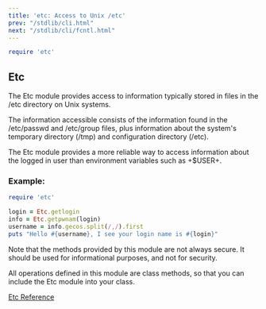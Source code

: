```yaml
---
title: 'etc: Access to Unix /etc'
prev: "/stdlib/cli.html"
next: "/stdlib/cli/fcntl.html"
---
```



```ruby
require 'etc'
```

## Etc[](#etc)

The Etc module provides access to information typically stored in files in the /etc directory on Unix systems.

The information accessible consists of the information found in the /etc/passwd and /etc/group files, plus information about the system's temporary directory (/tmp) and configuration directory (/etc).

The Etc module provides a more reliable way to access information about the logged in user than environment variables such as +$USER+.

### Example:[](#example)


```ruby
require 'etc'

login = Etc.getlogin
info = Etc.getpwnam(login)
username = info.gecos.split(/,/).first
puts "Hello #{username}, I see your login name is #{login}"
```

Note that the methods provided by this module are not always secure. It should be used for informational purposes, and not for security.

All operations defined in this module are class methods, so that you can include the Etc module into your class.

<a href='https://ruby-doc.org/stdlib-2.7.0/libdoc/etc/rdoc/Etc.html' class='ruby-doc remote' target='_blank'>Etc Reference</a>

